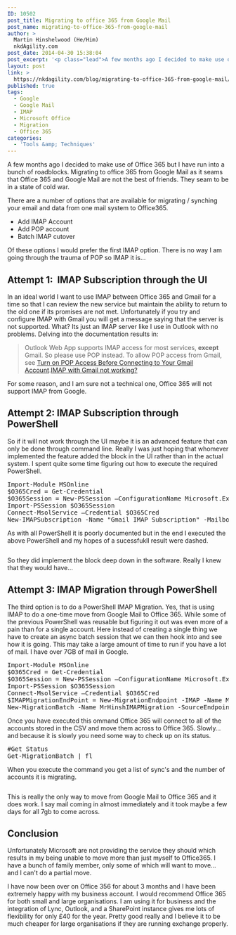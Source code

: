 ```yaml
---
ID: 10502
post_title: Migrating to office 365 from Google Mail
post_name: migrating-to-office-365-from-google-mail
author: >
  Martin Hinshelwood (He/Him)
  nkdAgility.com
post_date: 2014-04-30 15:38:04
post_excerpt: '<p class="lead">A few months ago I decided to make use of Office 365 but I have run into a bunch of roadblocks. It seams that Office 365 and Google Mail are not the best of friends. They seam to be in a state of cold war.</p>'
layout: post
link: >
  https://nkdagility.com/blog/migrating-to-office-365-from-google-mail/
published: true
tags:
  - Google
  - Google Mail
  - IMAP
  - Microsoft Office
  - Migration
  - Office 365
categories:
  - 'Tools &amp; Techniques'
---
```

<p class="lead">A few months ago I decided to make use of Office 365 but I have run into a bunch of roadblocks. Migrating to office 365 from Google Mail as it seams that Office 365 and Google Mail are not the best of friends. They seam to be in a state of cold war.</p>
<p>There are a number of options that are available for migrating / synching your email and data from one mail system to Office365.</p>
<ul>
<li>Add IMAP Account</li>
<li>Add POP account</li>
<li>Batch IMAP cutover</li>
</ul>
<p>Of these options I would prefer the first IMAP option. There is no way I am going through the trauma of POP so IMAP it is…</p>
<h2>Attempt 1:&nbsp; IMAP Subscription through the UI</h2>
<p>In an ideal world I want to use IMAP between Office 365 and Gmail for a time so that I can review the new service but maintain the ability to return to the old one if its promises are not met. Unfortunately if you try and configure IMAP with Gmail you will get a message saying that the server is not supported. What? Its just an IMAP server like I use in Outlook with no problems. Delving into the documentation results in:</p>
<blockquote>
<p>Outlook Web App supports IMAP access for most services, <strong>except</strong> Gmail. So please use POP instead. To allow POP access from Gmail, see <a href="http://help.outlook.com/en-US/140/dd181952.aspx">Turn on POP Access Before Connecting to Your Gmail Account</a>.<a href="http://community.office365.com/en-us/forums/158/t/1944.aspx">IMAP with Gmail not working?</a></p>
</blockquote>
<p>For some reason, and I am sure not a technical one, Office 365 will not support IMAP from Google.</p>
<h2>Attempt 2: IMAP Subscription through PowerShell</h2>
<p>So if it will not work through the UI maybe it is an advanced feature that can only be done through command line. Really I was just hoping that whomever implemented the feature added the block in the UI rather than in the actual system. I spent quite some time figuring out how to execute the required PowerShell.</p>
<pre class="lang:default decode:true " >Import-Module MSOnline
$O365Cred = Get-Credential
$O365Session = New-PSSession –ConfigurationName Microsoft.Exchange -ConnectionUri https://ps.outlook.com/powershell -Credential $O365Cred -Authentication Basic -AllowRedirection
Import-PSSession $O365Session
Connect-MsolService –Credential $O365Cred
New-IMAPSubscription -Name "Gmail_IMAP_Subscription" -Mailbox "martin@nakedalm.com" -EmailAddress martin@nakedalm.com -IncomingUserName martin@hinshelwood.com -IncomingPassword (ConvertTo-SecureString -String 'notonyournelly' -AsPlainText -Force) -IncomingServer imap.gmail.com  -IncomingSecurity Ssl -IncomingPort 993
</pre>
<p>As with all PowerShell it is poorly documented but in the end I executed the above PowerShell and my hopes of a sucessfukll result were dashed.</p>
<p><img src="http://nakedalmweb.wpengine.com/wp-content/uploads/2014/04/041614_1437_Office365an1.png" alt="" border="0"/></p>
<p>So they did implement the block deep down in the software. Really I knew that they would have…</p>
<h2>Attempt 3: IMAP Migration through PowerShell</h2>
<p>The third option is to do a PowerShell IMAP Migration. Yes, that is using IMAP to do a one-time move from Google Mail to Office 365. While some of the previous PowerShell was reusable but figuring it out was even more of a pain than for a single account. Here instead of creating a single thing we have to create an async batch session that we can then hook into and see how it is going. This may take a large amount of time to run if you have a lot of mail. I have over 7GB of mail in Google.</p>
<pre class="lang:default decode:true " >Import-Module MSOnline
$O365Cred = Get-Credential
$O365Session = New-PSSession –ConfigurationName Microsoft.Exchange -ConnectionUri https://ps.outlook.com/powershell -Credential $O365Cred -Authentication Basic -AllowRedirection
Import-PSSession $O365Session
Connect-MsolService –Credential $O365Cred
$IMAPMigrationEndPoint = New-MigrationEndpoint -IMAP -Name MrHinshIMAPMigration -MaxConcurrentMigrations 1 -RemoteServer imap.gmail.com -Port 993 -Security SSL
New-MigrationBatch -Name MrHinshIMAPMigration -SourceEndpoint $IMAPMigrationEndPoint.Identity -AutoRetryCount 4 -BadItemLimit 50 -CSVData ([System.IO.File]::ReadAllBytes(“C:\temp\test.csv”)) -AutoStart
</pre>
<p>Once you have executed this ommand Office 365 will connect to all of the accounts stored in the CSV and move them across to Office 365. Slowly… and because it is slowly you need some way to check up on its status.</p>
<pre class="lang:default decode:true " >#Get Status
Get-MigrationBatch | fl</pre>
<p>When you execute the command you get a list of sync's and the number of accounts it is migrating.</p>
<p><img src="http://nakedalmweb.wpengine.com/wp-content/uploads/2014/04/041614_1437_Office365an2.png" alt="" border="0"/></p>
<p>This is really the only way to move from Google Mail to Office 365 and it does work. I say mail coming in almost immediately and it took maybe a few days for all 7gb to come across.</p>
<h2>Conclusion</h2>
<p>Unfortunately Microsoft are not providing the service they should which results in my being unable to move more than just myself to Office365. I have a bunch of family member, only some of which will want to move… and I can't do a partial move.</p>
<p>I have now been over on Office 356 for about 3 months and I have been extremely happy with my business account. I would recommend Office 365 for both small and large organisations. I am using it for business and the integration of Lync, Outlook, and a SharePoint instance gives me lots of flexibility for only £40 for the year. Pretty good really and I believe it to be much cheaper for large organisations if they are running exchange properly.</p>
